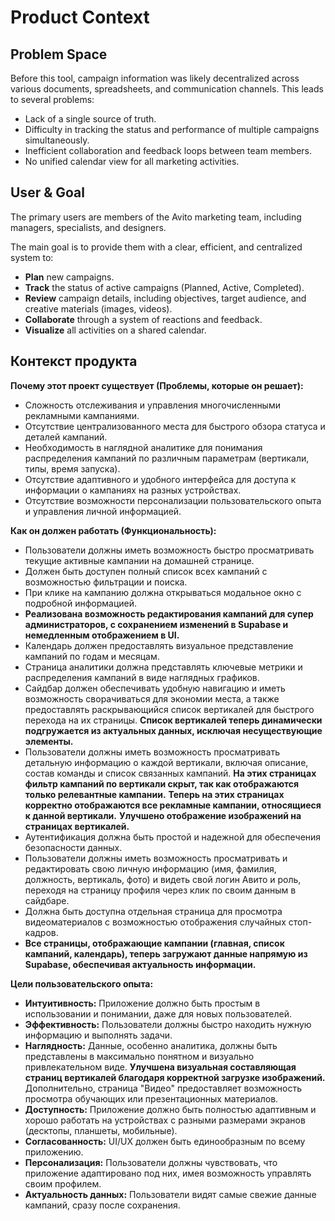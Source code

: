 # Product Context

## Problem Space

Before this tool, campaign information was likely decentralized across various documents, spreadsheets, and communication channels. This leads to several problems:

- Lack of a single source of truth.
- Difficulty in tracking the status and performance of multiple campaigns simultaneously.
- Inefficient collaboration and feedback loops between team members.
- No unified calendar view for all marketing activities.

## User & Goal

The primary users are members of the Avito marketing team, including managers, specialists, and designers.

The main goal is to provide them with a clear, efficient, and centralized system to:

- **Plan** new campaigns.
- **Track** the status of active campaigns (Planned, Active, Completed).
- **Review** campaign details, including objectives, target audience, and creative materials (images, videos).
- **Collaborate** through a system of reactions and feedback.
- **Visualize** all activities on a shared calendar.

## Контекст продукта

**Почему этот проект существует (Проблемы, которые он решает):**

- Сложность отслеживания и управления многочисленными рекламными кампаниями.
- Отсутствие централизованного места для быстрого обзора статуса и деталей кампаний.
- Необходимость в наглядной аналитике для понимания распределения кампаний по различным параметрам (вертикали, типы, время запуска).
- Отсутствие адаптивного и удобного интерфейса для доступа к информации о кампаниях на разных устройствах.
- Отсутствие возможности персонализации пользовательского опыта и управления личной информацией.

**Как он должен работать (Функциональность):**

- Пользователи должны иметь возможность быстро просматривать текущие активные кампании на домашней странице.
- Должен быть доступен полный список всех кампаний с возможностью фильтрации и поиска.
- При клике на кампанию должна открываться модальное окно с подробной информацией.
- **Реализована возможность редактирования кампаний для супер администраторов, с сохранением изменений в Supabase и немедленным отображением в UI.**
- Календарь должен предоставлять визуальное представление кампаний по годам и месяцам.
- Страница аналитики должна представлять ключевые метрики и распределения кампаний в виде наглядных графиков.
- Сайдбар должен обеспечивать удобную навигацию и иметь возможность сворачиваться для экономии места, а также предоставлять раскрывающийся список вертикалей для быстрого перехода на их страницы. **Список вертикалей теперь динамически подгружается из актуальных данных, исключая несуществующие элементы.**
- Пользователи должны иметь возможность просматривать детальную информацию о каждой вертикали, включая описание, состав команды и список связанных кампаний. **На этих страницах фильтр кампаний по вертикали скрыт, так как отображаются только релевантные кампании.** **Теперь на этих страницах корректно отображаются все рекламные кампании, относящиеся к данной вертикали.** **Улучшено отображение изображений на страницах вертикалей.**
- Аутентификация должна быть простой и надежной для обеспечения безопасности данных.
- Пользователи должны иметь возможность просматривать и редактировать свою личную информацию (имя, фамилия, должность, вертикаль, фото) и видеть свой логин Авито и роль, переходя на страницу профиля через клик по своим данным в сайдбаре.
- Должна быть доступна отдельная страница для просмотра видеоматериалов с возможностью отображения случайных стоп-кадров.
- **Все страницы, отображающие кампании (главная, список кампаний, календарь), теперь загружают данные напрямую из Supabase, обеспечивая актуальность информации.**

**Цели пользовательского опыта:**

- **Интуитивность:** Приложение должно быть простым в использовании и понимании, даже для новых пользователей.
- **Эффективность:** Пользователи должны быстро находить нужную информацию и выполнять задачи.
- **Наглядность:** Данные, особенно аналитика, должны быть представлены в максимально понятном и визуально привлекательном виде. **Улучшена визуальная составляющая страниц вертикалей благодаря корректной загрузке изображений.** Дополнительно, страница "Видео" предоставляет возможность просмотра обучающих или презентационных материалов.
- **Доступность:** Приложение должно быть полностью адаптивным и хорошо работать на устройствах с разными размерами экранов (десктопы, планшеты, мобильные).
- **Согласованность:** UI/UX должен быть единообразным по всему приложению.
- **Персонализация:** Пользователи должны чувствовать, что приложение адаптировано под них, имея возможность управлять своим профилем.
- **Актуальность данных:** Пользователи видят самые свежие данные кампаний, сразу после сохранения.
